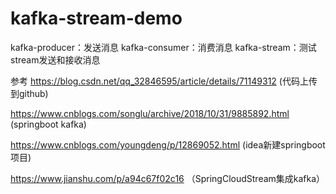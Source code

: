 # kafka-stream-demo

kafka-producer：发送消息
kafka-consumer：消费消息
kafka-stream：测试stream发送和接收消息

参考 
https://blog.csdn.net/qq_32846595/article/details/71149312 (代码上传到github)

https://www.cnblogs.com/songlu/archive/2018/10/31/9885892.html (springboot kafka)

https://www.cnblogs.com/youngdeng/p/12869052.html (idea新建springboot项目)

https://www.jianshu.com/p/a94c67f02c16 （SpringCloudStream集成kafka）

